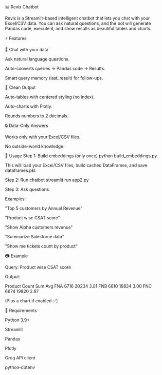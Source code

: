 📊 Revix Chatbot

Revix is a Streamlit-based intelligent chatbot that lets you chat with your Excel/CSV data.
You can ask natural questions, and the bot will generate Pandas code, execute it, and show results as beautiful tables and charts.

⚡ Features

🤖 Chat with your data

Ask natural language questions.

Auto-converts queries → Pandas code → Results.

Smart query memory (last_result) for follow-ups.

📑 Clean Output

Auto-tables with centered styling (no index).

Auto-charts with Plotly.

Rounds numbers to 2 decimals.

🔒 Data-Only Answers

Works only with your Excel/CSV files.

No outside-world knowledge.



🚀 Usage
Step 1: Build embeddings (only once)
python build_embeddings.py


This will load your Excel/CSV files, build cached DataFrames, and save dataframes.pkl.

Step 2: Run chatbot
streamlit run app2.py

Step 3: Ask questions

Examples:

"Top 5 customers by Annual Revenue"

"Product wise CSAT score"

"Show Alpha customers revenue"

"Summarize Salesforce data"

"Show me tickets count by product"

📷 Example

Query: Product wise CSAT score

Output:

Product	Count	Sum	Avg
FNA	6716	20234	3.01
FNB	6610	19834	3.00
FNC	6674	19820	2.97

(Plus a chart if enabled ✅)

🧩 Requirements

Python 3.9+

Streamlit

Pandas

Plotly

Groq API client

python-dotenv
